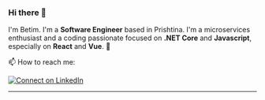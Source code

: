 ### Hi there 👋

I'm Betim. I'm a **Software Engineer** based in Prishtina. I'm a microservices enthusiast and a coding passionate focused on **.NET Core** and **Javascript**, especially on **React** and **Vue**. :raised_hands: 

📫 How to reach me:

[![Connect on LinkedIn](https://img.shields.io/badge/--linkedin?label=LinkedIn&logo=LinkedIn&style=social)](https://www.linkedin.com/in/betimshala)

---
